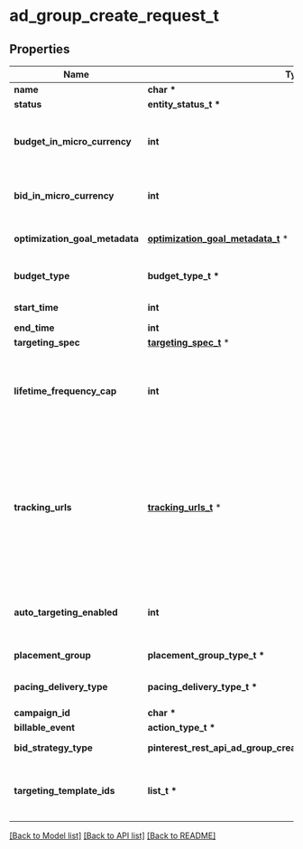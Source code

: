 # ad_group_create_request_t

## Properties
Name | Type | Description | Notes
------------ | ------------- | ------------- | -------------
**name** | **char \*** | Ad group name. | 
**status** | **entity_status_t \*** | Ad group/entity status. | [optional] 
**budget_in_micro_currency** | **int** | Budget in micro currency. This field is **REQUIRED** for non-CBO (campaign budget optimization) campaigns.  A CBO campaign automatically generates ad group budgets from its campaign budget to maximize campaign outcome. A CBO campaign is limited to 70 or less ad groups. | [optional] 
**bid_in_micro_currency** | **int** | Bid price in micro currency. This field is **REQUIRED** for the following campaign objective_type/billable_event combinations: AWARENESS/IMPRESSION, CONSIDERATION/CLICKTHROUGH, CATALOG_SALES/CLICKTHROUGH, VIDEO_VIEW/VIDEO_V_50_MRC. | [optional] 
**optimization_goal_metadata** | [**optimization_goal_metadata_t**](optimization_goal_metadata.md) \* | Optimization goals for objective-based performance campaigns. **REQUIRED** when campaign&#39;s &#x60;objective_type&#x60; is set to &#x60;\&quot;WEB_CONVERSION\&quot;&#x60;. | [optional] 
**budget_type** | **budget_type_t \*** |  | [optional] [default to 'DAILY']
**start_time** | **int** | Ad group start time. Unix timestamp in seconds. Defaults to current time. | [optional] 
**end_time** | **int** | Ad group end time. Unix timestamp in seconds. | [optional] 
**targeting_spec** | [**targeting_spec_t**](targeting_spec.md) \* |  | [optional] 
**lifetime_frequency_cap** | **int** | Set a limit to the number of times a promoted pin from this campaign can be impressed by a pinner within the past rolling 30 days. Only available for CPM (cost per mille (1000 impressions))  ad groups. A CPM ad group has an IMPRESSION &lt;a href&#x3D;\&quot;/docs/redoc/#section/Billable-event\&quot;&gt;billable_event&lt;/a&gt; value. This field **REQUIRES** the &#x60;end_time&#x60; field. | [optional] 
**tracking_urls** | [**tracking_urls_t**](tracking_urls.md) \* | Third-party tracking URLs.&lt;br&gt; JSON object with the format: {\&quot;&lt;a href&#x3D;\&quot;/docs/redoc/#section/Tracking-URL-event\&quot;&gt;Tracking event enum&lt;/a&gt;\&quot;:[URL string array],...}&lt;br&gt; For example: {\&quot;impression\&quot;: [\&quot;URL1\&quot;, \&quot;URL2\&quot;], \&quot;click\&quot;: [\&quot;URL1\&quot;, \&quot;URL2\&quot;, \&quot;URL3\&quot;]}.&lt;br&gt;Up to three tracking URLs are supported for each event type. Tracking URLs set at the ad group or ad level can override those set at the campaign level. May be null. Pass in an empty object - {} - to remove tracking URLs.&lt;br&gt;&lt;br&gt; For more information, see &lt;a href&#x3D;\&quot;https://help.pinterest.com/en/business/article/third-party-and-dynamic-tracking\&quot; target&#x3D;\&quot;_blank\&quot;&gt;Third-party and dynamic tracking&lt;/a&gt;. | [optional] 
**auto_targeting_enabled** | **int** | Enable auto-targeting for ad group.Default value is True. Also known as &lt;a href&#x3D;\&quot;https://help.pinterest.com/en/business/article/expanded-targeting\&quot; target&#x3D;\&quot;_blank\&quot;&gt;\&quot;expanded targeting\&quot;&lt;/a&gt;. | [optional] 
**placement_group** | **placement_group_type_t \*** | &lt;a href&#x3D;\&quot;/docs/redoc/#section/Placement-group\&quot;&gt;Placement group&lt;/a&gt;. | [optional] 
**pacing_delivery_type** | **pacing_delivery_type_t \*** |  | [optional] [default to 'STANDARD']
**campaign_id** | **char \*** | Campaign ID of the ad group. | 
**billable_event** | **action_type_t \*** |  | 
**bid_strategy_type** | **pinterest_rest_api_ad_group_create_request_BIDSTRATEGYTYPE_e** | Bid strategy type. For Campaigns with Video Completion objectives, the only supported bid strategy type is AUTOMATIC_BID. | [optional] 
**targeting_template_ids** | **list_t \*** | Targeting template IDs applied to the ad group. We currently only support 1 targeting template per ad group. To use targeting templates, do not set any other targeting fields: targeting_spec, tracking_urls, auto_targeting_enabled, placement_group. To clear all targeting template IDs, set this field to [&#39;0&#39;]. | [optional] 

[[Back to Model list]](../README.md#documentation-for-models) [[Back to API list]](../README.md#documentation-for-api-endpoints) [[Back to README]](../README.md)


